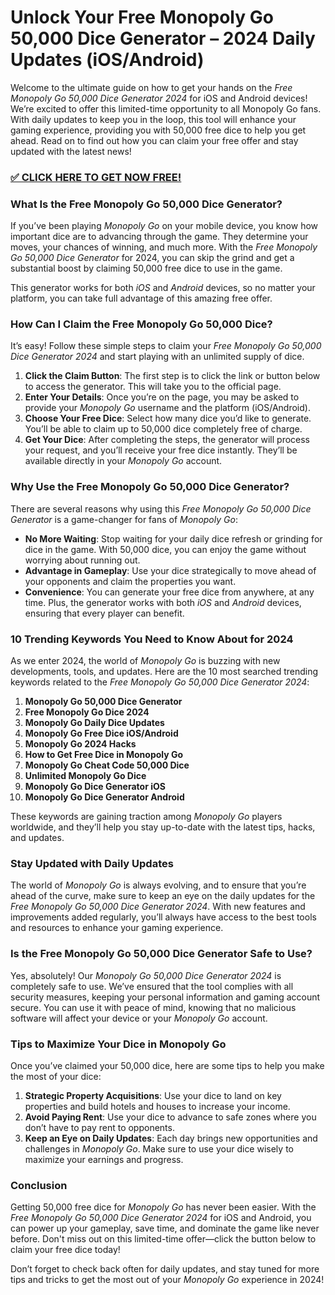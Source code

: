 # Unlock Your Free Monopoly Go 50,000 Dice Generator – 2024 Daily Updates (iOS/Android)

Welcome to the ultimate guide on how to get your hands on the *Free Monopoly Go 50,000 Dice Generator 2024* for iOS and Android devices! We’re excited to offer this limited-time opportunity to all Monopoly Go fans. With daily updates to keep you in the loop, this tool will enhance your gaming experience, providing you with 50,000 free dice to help you get ahead. Read on to find out how you can claim your free offer and stay updated with the latest news!

### [✅ CLICK HERE TO GET NOW FREE!](https://freeforyou.xyz/monopoly/go/)

### What Is the Free Monopoly Go 50,000 Dice Generator?

If you’ve been playing *Monopoly Go* on your mobile device, you know how important dice are to advancing through the game. They determine your moves, your chances of winning, and much more. With the *Free Monopoly Go 50,000 Dice Generator* for 2024, you can skip the grind and get a substantial boost by claiming 50,000 free dice to use in the game. 

This generator works for both *iOS* and *Android* devices, so no matter your platform, you can take full advantage of this amazing free offer.

### How Can I Claim the Free Monopoly Go 50,000 Dice?

It’s easy! Follow these simple steps to claim your *Free Monopoly Go 50,000 Dice Generator 2024* and start playing with an unlimited supply of dice.

1. **Click the Claim Button**: The first step is to click the link or button below to access the generator. This will take you to the official page.
2. **Enter Your Details**: Once you’re on the page, you may be asked to provide your *Monopoly Go* username and the platform (iOS/Android).
3. **Choose Your Free Dice**: Select how many dice you’d like to generate. You’ll be able to claim up to 50,000 dice completely free of charge.
4. **Get Your Dice**: After completing the steps, the generator will process your request, and you’ll receive your free dice instantly. They’ll be available directly in your *Monopoly Go* account.

### Why Use the Free Monopoly Go 50,000 Dice Generator?

There are several reasons why using this *Free Monopoly Go 50,000 Dice Generator* is a game-changer for fans of *Monopoly Go*:

- **No More Waiting**: Stop waiting for your daily dice refresh or grinding for dice in the game. With 50,000 dice, you can enjoy the game without worrying about running out.
- **Advantage in Gameplay**: Use your dice strategically to move ahead of your opponents and claim the properties you want.
- **Convenience**: You can generate your free dice from anywhere, at any time. Plus, the generator works with both *iOS* and *Android* devices, ensuring that every player can benefit.

### 10 Trending Keywords You Need to Know About for 2024

As we enter 2024, the world of *Monopoly Go* is buzzing with new developments, tools, and updates. Here are the 10 most searched trending keywords related to the *Free Monopoly Go 50,000 Dice Generator 2024*:

1. **Monopoly Go 50,000 Dice Generator**
2. **Free Monopoly Go Dice 2024**
3. **Monopoly Go Daily Dice Updates**
4. **Monopoly Go Free Dice iOS/Android**
5. **Monopoly Go 2024 Hacks**
6. **How to Get Free Dice in Monopoly Go**
7. **Monopoly Go Cheat Code 50,000 Dice**
8. **Unlimited Monopoly Go Dice**
9. **Monopoly Go Dice Generator iOS**
10. **Monopoly Go Dice Generator Android**

These keywords are gaining traction among *Monopoly Go* players worldwide, and they’ll help you stay up-to-date with the latest tips, hacks, and updates.

### Stay Updated with Daily Updates

The world of *Monopoly Go* is always evolving, and to ensure that you’re ahead of the curve, make sure to keep an eye on the daily updates for the *Free Monopoly Go 50,000 Dice Generator 2024*. With new features and improvements added regularly, you’ll always have access to the best tools and resources to enhance your gaming experience.

### Is the Free Monopoly Go 50,000 Dice Generator Safe to Use?

Yes, absolutely! Our *Monopoly Go 50,000 Dice Generator 2024* is completely safe to use. We’ve ensured that the tool complies with all security measures, keeping your personal information and gaming account secure. You can use it with peace of mind, knowing that no malicious software will affect your device or your *Monopoly Go* account.

### Tips to Maximize Your Dice in Monopoly Go

Once you’ve claimed your 50,000 dice, here are some tips to help you make the most of your dice:

1. **Strategic Property Acquisitions**: Use your dice to land on key properties and build hotels and houses to increase your income.
2. **Avoid Paying Rent**: Use your dice to advance to safe zones where you don’t have to pay rent to opponents.
3. **Keep an Eye on Daily Updates**: Each day brings new opportunities and challenges in *Monopoly Go*. Make sure to use your dice wisely to maximize your earnings and progress.

### Conclusion

Getting 50,000 free dice for *Monopoly Go* has never been easier. With the *Free Monopoly Go 50,000 Dice Generator 2024* for iOS and Android, you can power up your gameplay, save time, and dominate the game like never before. Don't miss out on this limited-time offer—click the button below to claim your free dice today!

Don’t forget to check back often for daily updates, and stay tuned for more tips and tricks to get the most out of your *Monopoly Go* experience in 2024!
